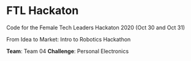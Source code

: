 # FTL Hackaton

Code for the Female Tech Leaders Hackaton 2020 (Oct 30 and Oct 31)

From Idea to Market: Intro to Robotics Hackathon

**Team**: Team 04
**Challenge**: Personal Electronics

